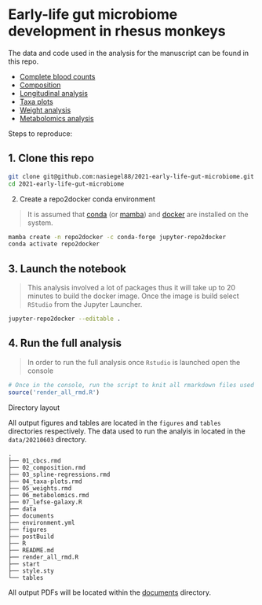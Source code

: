 # Early-life gut microbiome development in rhesus monkeys

The data and code used in the analysis for the manuscript can be found in this repo.

-   [Complete blood counts](https://github.com/nasiegel88/2021-early-life-gut-microbiome/blob/master/documents/01_cbcs.pdf)
-   [Composition](https://github.com/nasiegel88/2021-early-life-gut-microbiome/blob/master/documents/02_composition.pdf)
-   [Longitudinal analysis](https://github.com/nasiegel88/2021-early-life-gut-microbiome/blob/master/documents/03_spline-regressions.pdf)
-   [Taxa plots](https://github.com/nasiegel88/2021-early-life-gut-microbiome/blob/master/documents/04_taxa-plots.pdf)
-   [Weight analysis](https://github.com/nasiegel88/2021-early-life-gut-microbiome/blob/master/documents/05_weights.pdf)
-   [Metabolomics analysis](https://github.com/nasiegel88/2021-early-life-gut-microbiome/blob/master/documents/06_metabolomics.pdf)

Steps to reproduce:

## 1. Clone this repo

```bash
git clone git@github.com:nasiegel88/2021-early-life-gut-microbiome.git
cd 2021-early-life-gut-microbiome
```
2. Create a repo2docker conda environment

> It is assumed that [conda](https://docs.conda.io/projects/conda/en/latest/user-guide/install/index.html) (or [mamba](https://github.com/mamba-org/mamba)) and [docker](https://docs.docker.com/engine/install/) are installed on the system.
```bash
mamba create -n repo2docker -c conda-forge jupyter-repo2docker
conda activate repo2docker
```

## 3. Launch the notebook

> This analysis involved a lot of packages thus it will take up to 20 minutes to build the docker image. Once the image is build select `RStudio` from the Jupyter Launcher.
```bash
jupyter-repo2docker --editable .
```

## 4. Run the full analysis

> In order to run the full analysis once `Rstudio` is launched open the console
```r
# Once in the console, run the script to knit all rmarkdown files used in the analysis
source('render_all_rmd.R')
```

Directory layout

All output figures and tables are located in the `figures` and `tables` directories respectively. The data used to run the analyis in located in the `data/20210603` directory.
```
.
├── 01_cbcs.rmd
├── 02_composition.rmd
├── 03_spline-regressions.rmd
├── 04_taxa-plots.rmd
├── 05_weights.rmd
├── 06_metabolomics.rmd
├── 07_lefse-galaxy.R
├── data
├── documents
├── environment.yml
├── figures
├── postBuild
├── R
├── README.md
├── render_all_rmd.R
├── start
├── style.sty
└── tables
```

All output PDFs will be located within the [documents](https://github.com/nasiegel88/2021-early-life-gut-microbiome/tree/master/documents) directory.
